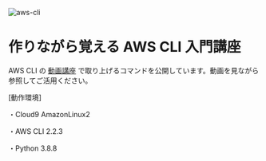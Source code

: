 ![aws-cli](https://user-images.githubusercontent.com/22112831/120754653-f0e7b900-c547-11eb-9c80-d5a616bef9c3.png)


# 作りながら覚える AWS CLI 入門講座

AWS CLI の [動画講座](https://www.udemy.com/course/cloud01-aws-cli/) で取り上げるコマンドを公開しています。動画を見ながら参照してご活用ください。

[動作環境]

・Cloud9 AmazonLinux2

・AWS CLI 2.2.3

・Python 3.8.8
